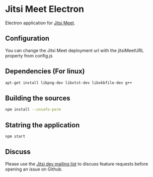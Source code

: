 Jitsi Meet Electron
====
Electron application for [Jitsi Meet](https://github.com/jitsi/jitsi-meet).

## Configuration
You can change the Jitsi Meet deployment url with the jitsiMeetURL property
from config.js

## Dependencies (For linux)
```bash
apt-get install libpng-dev libxtst-dev libxkbfile-dev g++
```

## Building the sources
```bash
npm install --unsafe-perm
```

## Statring the application
```bash
npm start
```

## Discuss
Please use the [Jitsi dev mailing list](http://lists.jitsi.org/pipermail/dev/) to discuss feature requests before opening an issue on Github.
